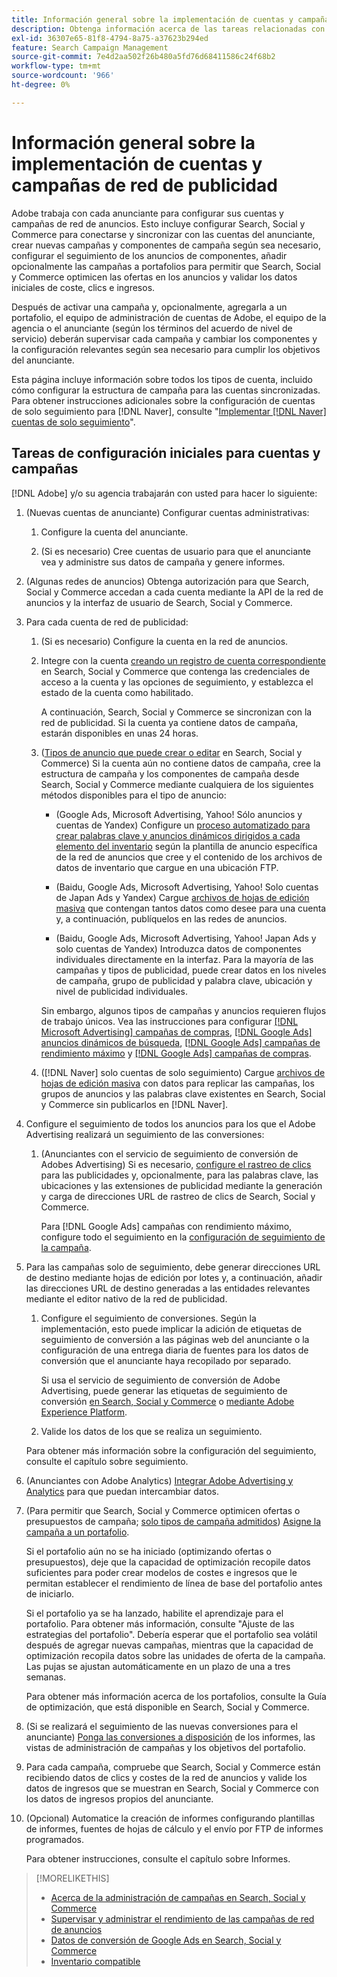 ```yaml
---
title: Información general sobre la implementación de cuentas y campañas de red de publicidad
description: Obtenga información acerca de las tareas relacionadas con la configuración, sincronización y administración de las cuentas de red de anuncios.
exl-id: 36307e65-81f8-4794-8a75-a37623b294ed
feature: Search Campaign Management
source-git-commit: 7e4d2aa502f26b480a5fd76d68411586c24f68b2
workflow-type: tm+mt
source-wordcount: '966'
ht-degree: 0%

---
```


# Información general sobre la implementación de cuentas y campañas de red de publicidad

Adobe trabaja con cada anunciante para configurar sus cuentas y campañas de red de anuncios. Esto incluye configurar Search, Social y Commerce para conectarse y sincronizar con las cuentas del anunciante, crear nuevas campañas y componentes de campaña según sea necesario, configurar el seguimiento de los anuncios de componentes, añadir opcionalmente las campañas a portafolios para permitir que Search, Social y Commerce optimicen las ofertas en los anuncios y validar los datos iniciales de coste, clics e ingresos.

Después de activar una campaña y, opcionalmente, agregarla a un portafolio, el equipo de administración de cuentas de Adobe, el equipo de la agencia o el anunciante (según los términos del acuerdo de nivel de servicio) deberán supervisar cada campaña y cambiar los componentes y la configuración relevantes según sea necesario para cumplir los objetivos del anunciante.

Esta página incluye información sobre todos los tipos de cuenta, incluido cómo configurar la estructura de campaña para las cuentas sincronizadas. Para obtener instrucciones adicionales sobre la configuración de cuentas de solo seguimiento para [!DNL Naver], consulte &quot;[Implementar [!DNL Naver] cuentas de solo seguimiento](/help/search-social-commerce/campaign-management/naver-tracking-only-account-implement.md)&quot;.

## Tareas de configuración iniciales para cuentas y campañas

[!DNL Adobe] y/o su agencia trabajarán con usted para hacer lo siguiente:

1. (Nuevas cuentas de anunciante) Configurar cuentas administrativas:

   1. Configure la cuenta del anunciante.

   1. (Si es necesario) Cree cuentas de usuario para que el anunciante vea y administre sus datos de campaña y genere informes.

1. (Algunas redes de anuncios) Obtenga autorización para que Search, Social y Commerce accedan a cada cuenta mediante la API de la red de anuncios y la interfaz de usuario de Search, Social y Commerce.

1. Para cada cuenta de red de publicidad:

   1. (Si es necesario) Configure la cuenta en la red de anuncios.

   1. Integre con la cuenta [creando un registro de cuenta correspondiente](/help/search-social-commerce/campaign-management/accounts/ad-network-account-manage.md#create-account) en Search, Social y Commerce que contenga las credenciales de acceso a la cuenta y las opciones de seguimiento, y establezca el estado de la cuenta como habilitado.

      A continuación, Search, Social y Commerce se sincronizan con la red de publicidad. Si la cuenta ya contiene datos de campaña, estarán disponibles en unas 24 horas.

   1. ([Tipos de anuncio que puede crear o editar](/help/search-social-commerce/introduction/supported-inventory.md) en Search, Social y Commerce) Si la cuenta aún no contiene datos de campaña, cree la estructura de campaña y los componentes de campaña desde Search, Social y Commerce mediante cualquiera de los siguientes métodos disponibles para el tipo de anuncio:

      * (Google Ads, Microsoft Advertising, Yahoo! Sólo anuncios y cuentas de Yandex) Configure un [proceso automatizado para crear palabras clave y anuncios dinámicos dirigidos a cada elemento del inventario](/help/search-social-commerce/campaign-management/inventory-feeds/inventory-feeds-about.md) según la plantilla de anuncio específica de la red de anuncios que cree y el contenido de los archivos de datos de inventario que cargue en una ubicación FTP.

      * (Baidu, Google Ads, Microsoft Advertising, Yahoo! Solo cuentas de Japan Ads y Yandex) Cargue [archivos de hojas de edición masiva](/help/search-social-commerce/campaign-management/bulksheets/bulksheet-about.md) que contengan tantos datos como desee para una cuenta y, a continuación, publíquelos en las redes de anuncios.

      * (Baidu, Google Ads, Microsoft Advertising, Yahoo! Japan Ads y solo cuentas de Yandex) Introduzca datos de componentes individuales directamente en la interfaz. Para la mayoría de las campañas y tipos de publicidad, puede crear datos en los niveles de campaña, grupo de publicidad y palabra clave, ubicación y nivel de publicidad individuales.

      Sin embargo, algunos tipos de campañas y anuncios requieren flujos de trabajo únicos. Vea las instrucciones para configurar [[!DNL Microsoft Advertising] campañas de compras](/help/search-social-commerce/campaign-management/special-workflows/microsoft-shopping-campaigns.md), [[!DNL Google Ads] anuncios dinámicos de búsqueda](/help/search-social-commerce/campaign-management/special-workflows/google-dynamic-search-ads.md), [[!DNL Google Ads] campañas de rendimiento máximo](/help/search-social-commerce/campaign-management/special-workflows/google-performance-max-campaigns.md) y [[!DNL Google Ads] campañas de compras](/help/search-social-commerce/campaign-management/special-workflows/google-shopping-campaigns.md).

   1. ([!DNL Naver] solo cuentas de solo seguimiento) Cargue [archivos de hojas de edición masiva](/help/search-social-commerce/campaign-management/bulksheets/bulksheet-about.md) con datos para replicar las campañas, los grupos de anuncios y las palabras clave existentes en Search, Social y Commerce sin publicarlos en [!DNL Naver].

1. Configure el seguimiento de todos los anuncios para los que el Adobe Advertising realizará un seguimiento de las conversiones:

   1. (Anunciantes con el servicio de seguimiento de conversión de Adobes Advertising) Si es necesario, [configure el rastreo de clics](/help/search-social-commerce/tracking/click-tracking-ways-to-generate.md) para las publicidades y, opcionalmente, para las palabras clave, las ubicaciones y las extensiones de publicidad mediante la generación y carga de direcciones URL de rastreo de clics de Search, Social y Commerce.

      Para [!DNL Google Ads] campañas con rendimiento máximo, configure todo el seguimiento en la [configuración de seguimiento de la campaña](/help/search-social-commerce/campaign-management/campaigns/campaign-settings-google.md).

1. Para las campañas solo de seguimiento, debe generar direcciones URL de destino mediante hojas de edición por lotes y, a continuación, añadir las direcciones URL de destino generadas a las entidades relevantes mediante el editor nativo de la red de publicidad.

   1. Configure el seguimiento de conversiones. Según la implementación, esto puede implicar la adición de etiquetas de seguimiento de conversión a las páginas web del anunciante o la configuración de una entrega diaria de fuentes para los datos de conversión que el anunciante haya recopilado por separado.

      Si usa el servicio de seguimiento de conversión de Adobe Advertising, puede generar las etiquetas de seguimiento de conversión [en Search, Social y Commerce](/help/search-social-commerce/tools/conversion-tag-generate.md) o [mediante Adobe Experience Platform](https://experienceleague.adobe.com/docs/experience-platform/destinations/catalog/advertising/adobe-advertising-cloud.html).

   1. Valide los datos de los que se realiza un seguimiento.

   Para obtener más información sobre la configuración del seguimiento, consulte el capítulo sobre seguimiento.

1. (Anunciantes con Adobe Analytics) [Integrar Adobe Advertising y Analytics](https://experienceleague.adobe.com/docs/advertising/integrations/analytics/overview.html) para que puedan intercambiar datos.

1. (Para permitir que Search, Social y Commerce optimicen ofertas o presupuestos de campaña; [solo tipos de campaña admitidos](/help/search-social-commerce/introduction/supported-inventory.md)) [Asigne la campaña a un portafolio](/help/search-social-commerce/campaign-management/campaign-assign-to-portfolio.md).

   Si el portafolio aún no se ha iniciado (optimizando ofertas o presupuestos), deje que la capacidad de optimización recopile datos suficientes para poder crear modelos de costes e ingresos que le permitan establecer el rendimiento de línea de base del portafolio antes de iniciarlo.

   Si el portafolio ya se ha lanzado, habilite el aprendizaje para el portafolio. Para obtener más información, consulte &quot;Ajuste de las estrategias del portafolio&quot;. Debería esperar que el portafolio sea volátil después de agregar nuevas campañas, mientras que la capacidad de optimización recopila datos sobre las unidades de oferta de la campaña. Las pujas se ajustan automáticamente en un plazo de una a tres semanas.

   Para obtener más información acerca de los portafolios, consulte la Guía de optimización, que está disponible en Search, Social y Commerce.<!-- verify convention for referencing Optimization Guide here -->

1. (Si se realizará el seguimiento de las nuevas conversiones para el anunciante) [Ponga las conversiones a disposición](/help/search-social-commerce/admin/conversion-metrics/conversion-metric-about.md) de los informes, las vistas de administración de campañas y los objetivos del portafolio.

1. Para cada campaña, compruebe que Search, Social y Commerce están recibiendo datos de clics y costes de la red de anuncios y valide los datos de ingresos que se muestran en Search, Social y Commerce con los datos de ingresos propios del anunciante.

1. (Opcional) Automatice la creación de informes configurando plantillas de informes, fuentes de hojas de cálculo y el envío por FTP de informes programados.

   Para obtener instrucciones, consulte el capítulo sobre Informes.

>[!MORELIKETHIS]
>
>* [Acerca de la administración de campañas en Search, Social y Commerce](campaign-management-about.md)
>* [Supervisar y administrar el rendimiento de las campañas de red de anuncios](monitor-performance-campaigns.md)
>* [Datos de conversión de Google Ads en Search, Social y Commerce](google-conversion-data.md)
>* [Inventario compatible](/help/search-social-commerce/introduction/supported-inventory.md)
